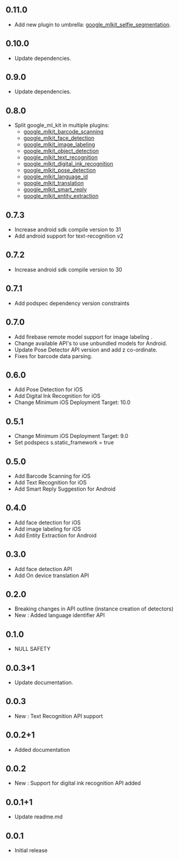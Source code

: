 ## 0.11.0

* Add new plugin to umbrella: [google\_mlkit\_selfie\_segmentation](https://github.com/bharat-biradar/Google-Ml-Kit-plugin/tree/master/packages/google_mlkit_selfie_segmentation).

## 0.10.0

* Update dependencies.

## 0.9.0

* Update dependencies.

## 0.8.0

* Split google\_ml\_kit in multiple plugins:
    - [google\_mlkit\_barcode\_scanning](https://github.com/bharat-biradar/Google-Ml-Kit-plugin/tree/master/packages/google_mlkit_barcode_scanning)
    - [google\_mlkit\_face\_detection](https://github.com/bharat-biradar/Google-Ml-Kit-plugin/tree/master/packages/google_mlkit_face_detection)
    - [google\_mlkit\_image\_labeling](https://github.com/bharat-biradar/Google-Ml-Kit-plugin/tree/master/packages/google_mlkit_image_labeling)
    - [google\_mlkit\_object\_detection](https://github.com/bharat-biradar/Google-Ml-Kit-plugin/tree/master/packages/google_mlkit_object_detection)
    - [google\_mlkit\_text\_recognition](https://github.com/bharat-biradar/Google-Ml-Kit-plugin/tree/master/packages/google_mlkit_text_recognition)
    - [google\_mlkit\_digital\_ink\_recognition](https://github.com/bharat-biradar/Google-Ml-Kit-plugin/tree/master/packages/google_mlkit_digital_ink_recognition)
    - [google\_mlkit\_pose\_detection](https://github.com/bharat-biradar/Google-Ml-Kit-plugin/tree/master/packages/google_mlkit_pose_detection)
    - [google\_mlkit\_language\_id](https://github.com/bharat-biradar/Google-Ml-Kit-plugin/tree/master/packages/google_mlkit_language_id)
    - [google\_mlkit\_translation](https://github.com/bharat-biradar/Google-Ml-Kit-plugin/tree/master/packages/google_mlkit_translation)
    - [google\_mlkit\_smart\_reply](https://github.com/bharat-biradar/Google-Ml-Kit-plugin/tree/master/packages/google_mlkit_smart_reply)
    - [google\_mlkit\_entity\_extraction](https://github.com/bharat-biradar/Google-Ml-Kit-plugin/tree/master/packages/google_mlkit_entity_extraction)

## 0.7.3

* Increase android sdk compile version to 31
* Add android support for text-recognition v2

## 0.7.2

* Increase android sdk compile version to 30

## 0.7.1

* Add podspec dependency version constraints

## 0.7.0

* Add firebase remote model support for image labeling .
* Change available API's to use unbundled models for Android.
* Update Pose Detector API version and add z co-ordinate.
* Fixes for barcode data parsing.

## 0.6.0

* Add Pose Detection for iOS
* Add Digital Ink Recognition for iOS
* Change Minimum iOS Deployment Target: 10.0

## 0.5.1

* Change Minimum iOS Deployment Target: 9.0
* Set podspecs s.static_framework = true

## 0.5.0

* Add Barcode Scanning for iOS
* Add Text Recognition for iOS
* Add Smart Reply Suggestion for Android

## 0.4.0

* Add face detection for iOS
* Add image labeling for iOS
* Add Entity Extraction for Android

## 0.3.0

* Add face detection API
* Add On device translation API

## 0.2.0

* Breaking changes in API outline (instance creation of detectors)
* New : Added language identifier API

## 0.1.0

* NULL SAFETY

## 0.0.3+1

* Update documentation.

## 0.0.3

* New : Text Recognition API support

## 0.0.2+1

* Added documentation

## 0.0.2

* New : Support for digital ink recognition API added

## 0.0.1+1

* Update readme.md

## 0.0.1

* Initial release
